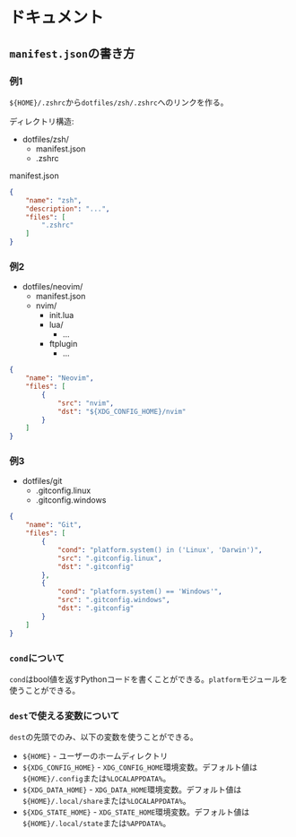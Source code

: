 # ドキュメント

## `manifest.json`の書き方

### 例1

`${HOME}/.zshrc`から`dotfiles/zsh/.zshrc`へのリンクを作る。

ディレクトリ構造:

- dotfiles/zsh/
  - manifest.json
  - .zshrc

manifest.json

```json
{
    "name": "zsh",
    "description": "...",
    "files": [
        ".zshrc"
    ]
}
```

### 例2

- dotfiles/neovim/
  - manifest.json
  - nvim/
    - init.lua
    - lua/
      - ...
    - ftplugin
      - ...

```json
{
    "name": "Neovim",
    "files": [
        {
            "src": "nvim",
            "dst": "${XDG_CONFIG_HOME}/nvim"
        }
    ]
}
```

### 例3

- dotfiles/git
  - .gitconfig.linux
  - .gitconfig.windows

```json
{
    "name": "Git",
    "files": [
        {
            "cond": "platform.system() in ('Linux', 'Darwin')",
            "src": ".gitconfig.linux",
            "dst": ".gitconfig"
        },
        {
            "cond": "platform.system() == 'Windows'",
            "src": ".gitconfig.windows",
            "dst": ".gitconfig"
        }
    ]
}
```

### `cond`について

`cond`はbool値を返すPythonコードを書くことができる。`platform`モジュールを使うことができる。

### `dest`で使える変数について

`dest`の先頭でのみ、以下の変数を使うことができる。

- `${HOME}` - ユーザーのホームディレクトリ
- `${XDG_CONFIG_HOME}` - `XDG_CONFIG_HOME`環境変数。デフォルト値は`${HOME}/.config`または`%LOCALAPPDATA%`。
- `${XDG_DATA_HOME}` - `XDG_DATA_HOME`環境変数。デフォルト値は`${HOME}/.local/share`または`%LOCALAPPDATA%`。
- `${XDG_STATE_HOME}` - `XDG_STATE_HOME`環境変数。デフォルト値は`${HOME}/.local/state`または`%APPDATA%`。
